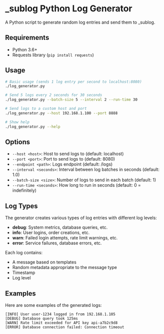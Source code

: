 # _sublog Python Log Generator

A Python script to generate random log entries and send them to _sublog.

## Requirements

- Python 3.6+
- Requests library (`pip install requests`)

## Usage

```bash
# Basic usage (sends 1 log entry per second to localhost:8080)
./log_generator.py

# Send 5 logs every 2 seconds for 30 seconds
./log_generator.py --batch-size 5 --interval 2 --run-time 30

# Send logs to a custom host and port
./log_generator.py --host 192.168.1.100 --port 8888

# Show help
./log_generator.py --help
```

## Options

- `--host <host>`: Host to send logs to (default: localhost)
- `--port <port>`: Port to send logs to (default: 8080)
- `--endpoint <path>`: Logs endpoint (default: /logs)
- `--interval <seconds>`: Interval between log batches in seconds (default: 1.0)
- `--batch-size <size>`: Number of logs to send in each batch (default: 1)
- `--run-time <seconds>`: How long to run in seconds (default: 0 = indefinitely)

## Log Types

The generator creates various types of log entries with different log levels:

- **debug**: System metrics, database queries, etc.
- **info**: User logins, order creations, etc.
- **warn**: Failed login attempts, rate limit warnings, etc.
- **error**: Service failures, database errors, etc.

Each log contains:

- A message based on templates
- Random metadata appropriate to the message type
- Timestamp
- Log level

## Examples

Here are some examples of the generated logs:

```log
[INFO] User user-1234 logged in from 192.168.1.105
[DEBUG] Database query took 125ms
[WARN] Rate limit exceeded for API key api-a7b2c9d8
[ERROR] Database connection failed: Connection timeout
```
